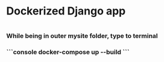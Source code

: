 <h1>Dockerized Django app<h1>
<h3>While being in outer mysite folder, type to terminal<h3>
```console
docker-compose up --build
```
